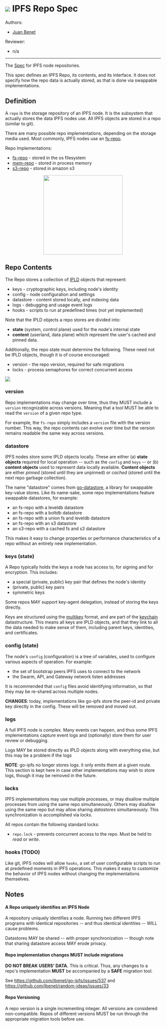 ![](https://img.shields.io/badge/status-wip-orange.svg?style=flat-square) IPFS Repo Spec
========================================================================================

Authors:

- [Juan Benet](github.com/jbenet)

Reviewer:

- n/a

* * *

The [Spec](../) for IPFS node repositories.

This spec defines an IPFS Repo, its contents, and its interface. It does
not specify how the repo data is actually stored, as that is done via
swappable implementations.

## Definition

A `repo` is the storage repository of an IPFS node. It is the subsystem that
actually stores the data IPFS nodes use. All IPFS objects are stored
in a repo (similar to git).

There are many possible repo implementations, depending on the storage media
used. Most commonly, IPFS nodes use an [fs-repo](fs-repo).

Repo Implementations:
- [fs-repo](fs-repo) - stored in the os filesystem
- [mem-repo](mem-repo) - stored in process memory
- [s3-repo](s3-repo) - stored in amazon s3

<center>
  <img src="ipfs-repo.png" width="256" />
</center>

## Repo Contents

The Repo stores a collection of [IPLD](../merkledag/ipld.md) objects that represent:

- keys - cryptographic keys, including node's identity
- config - node configuration and settings
- datastore - content stored locally, and indexing data
- logs - debugging and usage event logs
- hooks - scripts to run at predefined times (not yet implemented)

Note that the IPLD objects a repo stores are divided into:
- **state** (system, control plane) used for the node's internal state
- **content** (userland, data plane) which represent the user's cached and pinned data.

Additionally, the repo state must determine the following. These need not be IPLD objects, though it is of course encouraged:

- version - the repo version, required for safe migrations
- locks - process semaphores for correct concurrent access


![](ipfs-repo-contents.png?)

### version

Repo implementations may change over time, thus they MUST include a `version` recognizable across versions. Meaning that a tool MUST be able to read the `version` of a given repo type.

For example, the `fs-repo` simply includes a `version` file with the version number. This way, the repo contents can evolve over time but the version remains readable the same way across versions.

### datastore

IPFS nodes store some IPLD objects locally. These are either (a) **state objects** required for local operation -- such as the `config` and `keys` -- or (b) **content objects** used to represent data locally available. **Content objects** are either _pinned_ (stored until they are unpinned) or _cached_ (stored until the next repo garbage collection).

The name "datastore" comes from [go-datastore](https://github.com/jbenet/go-datastore), a library for swappable key-value stores. Like its name-sake, some repo implementations feature swappable datastores, for example:
- an fs-repo with a leveldb datastore
- an fs-repo with a boltdb datastore
- an fs-repo with a union fs and leveldb datastore
- an fs-repo with an s3 datastore
- an s3-repo with a cached fs and s3 datastore

This makes it easy to change properties or performance characteristics of a repo without an entirely new implementation.


### keys (state)

A Repo typically holds the keys a node has access to, for signing and for encryption. This includes:

- a special (private, public) key pair that defines the node's identity
- (private, public) key pairs
- symmetric keys

Some repos MAY support key-agent delegation, instead of storing the keys directly.

Keys are structured using the [multikey](https://github.com/jbenet/multikey) format, and are part of the [keychain](../keychain) datastructure. This means all keys are IPLD objects, and that they link to all the data needed to make sense of them, including parent keys, identities, and certificates.

### config (state)

The node's `config` (configuration) is a tree of variables, used to configure various aspects of operation. For example:
- the set of bootstrap peers IPFS uses to connect to the network
- the Swarm, API, and Gateway network listen addresses

It is recommended that `config` files avoid identifying information, so that they may be re-shared across multiple nodes.

**CHANGES**: today, implementations like go-ipfs store the peer-id and private key directly in the config. These will be removed and moved out.

### logs

A full IPFS node is complex. Many events can happen, and thus some IPFS
implementations capture event logs and (optionally) store them for user review
or debugging.

Logs MAY be stored directly as IPLD objects along with everything else, but this may be a problem if the logs

**NOTE**: go-ipfs no longer stores logs. it only emits them at a given route. This section is kept here in case other implementations may wish to store logs, though it may be removed in the future.

### locks

IPFS implementations may use multiple processes, or may disallow multiple processes from using the same repo simultaneously. Others may disallow using the same repo but may allow sharing _datastores_ simultaneously. This synchronization is accomplished via _locks_.

All repos contain the following standard locks:
- `repo.lock` - prevents concurrent access to the repo. Must be held to _read_ or _write_.

### hooks (TODO)

Like git, IPFS nodes will allow `hooks`, a set of user configurable scripts to run at predefined moments in IPFS operations. This makes it easy to customize the behavior of IPFS nodes without changing the implementations themselves.

## Notes

#### A Repo uniquely identifies an IPFS Node

A repository uniquely identifies a node. Running two different IPFS programs with identical repositories -- and thus identical identities -- WILL cause problems.

Datastores MAY be shared -- with proper synchronization -- though note that sharing datastore access MAY erode privacy.

#### Repo implementation changes MUST include migrations

**DO NOT BREAK USERS' DATA.** This is critical. Thus, any changes to a repo's implementation **MUST** be accompanied by a **SAFE** migration tool.

See https://github.com/jbenet/go-ipfs/issues/537 and https://github.com/jbenet/random-ideas/issues/33

#### Repo Versioning

A repo version is a single incrementing integer. All versions are considered non-compatible. Repos of different versions MUST be run through the appropriate migration tools before use.
